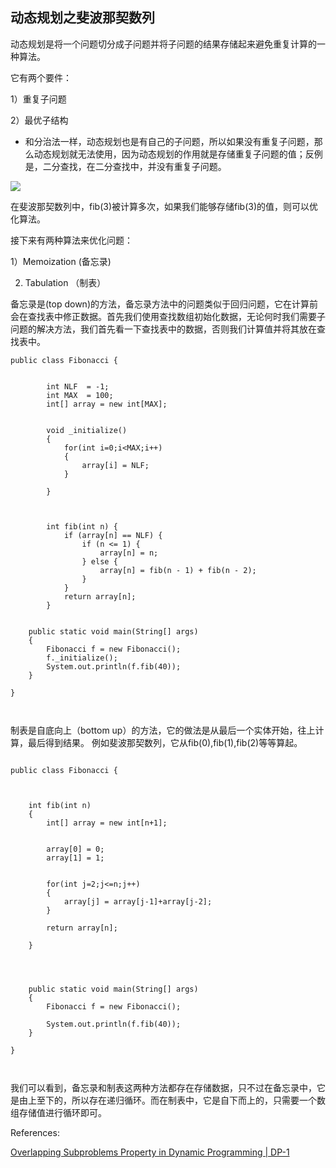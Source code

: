 ## 动态规划之斐波那契数列

动态规划是将一个问题切分成子问题并将子问题的结果存储起来避免重复计算的一种算法。

它有两个要件：

1）重复子问题

2）最优子结构

- 和分治法一样，动态规划也是有自己的子问题，所以如果没有重复子问题，那么动态规划就无法使用，因为动态规划的作用就是存储重复子问题的值；反例是，二分查找，在二分查找中，并没有重复子问题。

![](https://tva1.sinaimg.cn/large/006tNbRwgy1g9yegf3z50j30yk0eqt9j.jpg)

在斐波那契数列中，fib(3)被计算多次，如果我们能够存储fib(3)的值，则可以优化算法。

接下来有两种算法来优化问题：

1）Memoization (备忘录)

2) Tabulation （制表）



备忘录是(top down)的方法，备忘录方法中的问题类似于回归问题，它在计算前会在查找表中修正数据。首先我们使用查找数组初始化数据，无论何时我们需要子问题的解决方法，我们首先看一下查找表中的数据，否则我们计算值并将其放在查找表中。

```{java}
public class Fibonacci {


        int NLF  = -1;
        int MAX  = 100;
        int[] array = new int[MAX];


        void _initialize()
        {
            for(int i=0;i<MAX;i++)
            {
                array[i] = NLF;
            }

        }



        int fib(int n) {
            if (array[n] == NLF) {
                if (n <= 1) {
                    array[n] = n;
                } else {
                    array[n] = fib(n - 1) + fib(n - 2);
                }
            }
            return array[n];
        }


    public static void main(String[] args)
    {
        Fibonacci f = new Fibonacci();
        f._initialize();
        System.out.println(f.fib(40));
    }

}



```

制表是自底向上（bottom up）的方法，它的做法是从最后一个实体开始，往上计算，最后得到结果。
例如斐波那契数列，它从fib(0),fib(1),fib(2)等等算起。


```{java}

public class Fibonacci {



    int fib(int n)
    {
        int[] array = new int[n+1];


        array[0] = 0;
        array[1] = 1;


        for(int j=2;j<=n;j++)
        {
            array[j] = array[j-1]+array[j-2];
        }

        return array[n];

    }




    public static void main(String[] args)
    {
        Fibonacci f = new Fibonacci();

        System.out.println(f.fib(40));
    }

}



```

我们可以看到，备忘录和制表这两种方法都存在存储数据，只不过在备忘录中，它是由上至下的，所以存在递归循环。而在制表中，它是自下而上的，只需要一个数组存储值进行循环即可。




References:


[Overlapping Subproblems Property in Dynamic Programming | DP-1](https://www.geeksforgeeks.org/overlapping-subproblems-property-in-dynamic-programming-dp-1/)